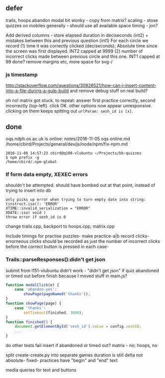 
## defer

trails, hoops abandon modal bit wonky - copy from matrix?
scaling - stose
quizzes on mobiles generally - should use all available space
timing - jon?

Add derived columns - store elapsed duration in deciseconds (int2) + mistakes between this and previous question (int1)
    For each circle we record
    (1) time it was correctly clicked (deciseconds); Absolute time since the screen was first displayed. INT2 capped at 9999
    (2) number of incorrect clicks made between previous circle and this one. INT1 capped at 99
    done?
remove margins etc, more space for svg-/

### js timestamp

http://stackoverflow.com/questions/30926521/how-can-i-insert-content-into-a-file-during-a-gulp-build
and remove debug stuff on real build?

oh no! matrix got stuck. to repeat: answer first practice correctly, second incorrectly (top-left). click OK. other options now appear unresponsive. clicking on them keeps spitting out `urlParam: sesh_id is [x]`.


## done

oqs.ndph.ox.ac.uk is online: notes/2016-11-05 oqs online.md
/home/cbird/Projects/general/dev/js/node/npm/fix-npm.md

    2016-11-08 14:57:23 cbird@q108-vlubuntu ~/Projects/bb-quizzes
    $ npm prefix -g
    /home/cbird/.npm-global

### If form data empty, XEXEC errors

shouldn't be attempted. should have bombed out at that point, instead of trying to insert into db

    only picks up error when trying to turn empty date into string:
    tinstruct.iso(): 'ERROR'
    XTIME::invalid_serialization = "ERROR"
    XDATE::iso( void ) 
    throw error if sesh_id is 0

change trails.cpp, backport to hoops.cpp, matrix.cpp

Include timings for practise puzzles- make practice-a|b record clicks-
errorneous clicks should be recorded as just the number of incorrect clicks before the correct button is pressed in each case-

### Trails::parseResponses():didn't get json

submit from l151-vlubuntu didn't work - "didn't get json" if quiz abandoned or timed out before finish
    because I moved stuff in main.js?

```js
function modalClick(e) {
    case 'abandon-yes':
        showPage(pageNamed('thanks'));
}
function showPage(page) { 
    case 'thanks':
        setTimeout(finished, 3000);
}
function finished() {
    document.getElementById('sesh_id').value = config.seshID;
    ...
}
```

do other tests fail insert if abandoned or timed out? matrix - no; hoops, no

split create-create.py into separate games
duration is still delta not absolute- fixed-
practices have "begin" and "end" text

media queries for text and buttons